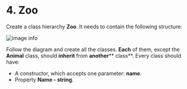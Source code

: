 ﻿# 4. Zoo

Create a class hierarchy **Zoo**. It needs to contain the following structure:

![image info](pic./Picture1.png)

Follow the diagram and create all the classes. **Each** of them, except the **Animal** class, should **inherit** from **another**** class**. Every class should have:

- A constructor, which accepts one parameter: **name**.
- Property **Name - string**.
